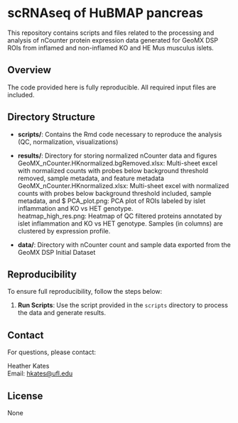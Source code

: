 # scRNAseq of HuBMAP pancreas

This repository contains scripts and files related to the processing and analysis of nCounter protein expression data generated for GeoMX DSP ROIs from inflamed and non-inflamed KO and HE Mus musculus islets.

## Overview

The code provided here is fully reproducible. All required input files are included.

## Directory Structure

- **scripts/**: Contains the Rmd code necessary to reproduce the analysis (QC, normalization, visualizations)
- **results/**: Directory for storing normalized nCounter data and figures
GeoMX_nCounter.HKnormalized.bgRemoved.xlsx: Multi-sheet excel with normalized counts with probes below background threshold removed, sample metadata, and feature metadata
GeoMX_nCounter.HKnormalized.xlsx: Multi-sheet excel with normalized counts with probes below background threshold included, sample metadata, and $
PCA_plot.png: PCA plot of ROIs labeled by islet inflammation and KO vs HET genotype.	
heatmap_high_res.png: Heatmap of QC filtered proteins annotated by islet inflammation and KO vs HET genotype. Samples (in columns) are clustered by expression profile.

- **data/**: Directory with nCounter count and sample data exported from the GeoMX DSP Initial Dataset 

## Reproducibility

To ensure full reproducibility, follow the steps below:

1. **Run Scripts**: Use the script provided in the `scripts` directory to process the data and generate results.

## Contact

For questions, please contact:

Heather Kates  
Email: [hkates@ufl.edu](mailto:hkates@ufl.edu)

## License

None

